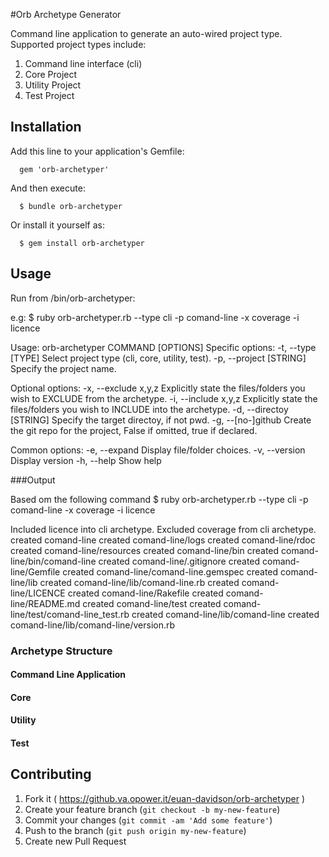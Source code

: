 #Orb Archetype Generator

  Command line application to generate an auto-wired project type. 
  Supported project types include:
  1. Command line interface (cli)
  2. Core Project
  3. Utility Project
  4. Test Project

  ## Installation

  Add this line to your application's Gemfile:

      gem 'orb-archetyper'

  And then execute:

      $ bundle orb-archetyper

  Or install it yourself as:

      $ gem install orb-archetyper

  ## Usage

  Run from /bin/orb-archetyper:

  e.g:
  $ ruby orb-archetyper.rb --type cli -p comand-line -x coverage -i licence

  Usage: orb-archetyper COMMAND [OPTIONS]
  Specific options:
      -t, --type [TYPE]                Select project type (cli, core, utility, test).
      -p, --project [STRING]           Specify the project name.

  Optional options:
      -x, --exclude x,y,z              Explicitly state the files/folders you wish to EXCLUDE from the archetype.
      -i, --include x,y,z              Explicitly state the files/folders you wish to INCLUDE into the archetype.
      -d, --directoy [STRING]          Specify the target directoy, if not pwd.
      -g, --[no-]github                Create the git repo for the project,
                                       False if omitted, true if declared.

  Common options:
      -e, --expand                     Display file/folder choices.
      -v, --version                    Display version
      -h, --help                       Show help


  ###Output

  Based om the following command
  $ ruby orb-archetyper.rb --type cli -p comand-line -x coverage -i licence

  Included licence into cli archetype.
  Excluded coverage from cli archetype.
  created comand-line
  created comand-line/logs
  created comand-line/rdoc
  created comand-line/resources
  created comand-line/bin
  created comand-line/bin/comand-line
  created comand-line/.gitignore
  created comand-line/Gemfile
  created comand-line/comand-line.gemspec
  created comand-line/lib
  created comand-line/lib/comand-line.rb
  created comand-line/LICENCE
  created comand-line/Rakefile
  created comand-line/README.md
  created comand-line/test
  created comand-line/test/comand-line_test.rb
  created comand-line/lib/comand-line
  created comand-line/lib/comand-line/version.rb
  
  ### Archetype Structure
  #### Command Line Application

  #### Core 

  #### Utility

  #### Test

  ## Contributing

  1. Fork it ( https://github.va.opower.it/euan-davidson/orb-archetyper )
  2. Create your feature branch (`git checkout -b my-new-feature`)
  3. Commit your changes (`git commit -am 'Add some feature'`)
  4. Push to the branch (`git push origin my-new-feature`)
  5. Create new Pull Request
